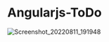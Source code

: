 # Angularjs-ToDo

![Screenshot_20220811_191948](https://user-images.githubusercontent.com/76250695/184182771-aa2b6809-64b1-4fa8-b158-e582c03eb25a.jpg)
